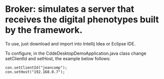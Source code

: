 # Broker: simulates a server that receives the digital phenotypes built by the framework.

To use, just download and import into Intellij Idea or Eclipse IDE.

To configure, in the CddeDesktopDemoApplication.java class change setClientId and setHost, the example below follows:

```
con.setClientId("jeancomp");
con.setHost("192.168.0.7");
```
